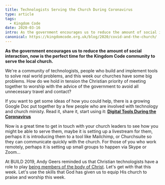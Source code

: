 ```yaml
---
title: Technologists Serving the Church During Coronavirus
type: article
tags:
  - Kingdom Code
date: 2020-03-16
intro: As the government encourages us to reduce the amount of social interaction now is the perfect time for the Kingdom Code community to serve the local church
canonical: https://kingdomcode.org.uk/blog/2020/covid-and-the-church/
---
```


**As the government encourages us to reduce the amount of social interaction, now is the perfect time for the Kingdom Code community to serve the local church.**

We're a community of technologists, people who build and implement tools to solve real world problems, and this week our churches have some big problems. How do we hold in tension the Christian priority of meeting together to worship with the advice of the government to avoid all unnecessary travel and contact?

If you want to get some ideas of how you could help, there is a growing Google Doc put together by a few people who are involved with technology and church ministy. Read it, share it, start using it: **[Digital Tools During the Coronavirus](https://docs.google.com/document/d/1fYN5QW1QnA6ofCLNdUNeSMARI44anqTsEAoXu7mRwFE/edit)**

Now is a great time to get in touch with your church leaders to see how you might be able to serve them, maybe it is setting up a livestream for them, perhaps it is introducing them to a tool like Mailchimp, or Churchsuite so they can communicate quickly with the church. For those of you who work remotely, perhaps it is setting up small groups to happen via Skype or Zoom…

At BUILD 2019, Andy Geers reminded us that Christian technologists have a role to play [being members of the body of Christ](/blog/2019/one-body-many-members/). Let's get with that this week. Let's use the skills that God has given us to equip His church to praise and worship this week.
